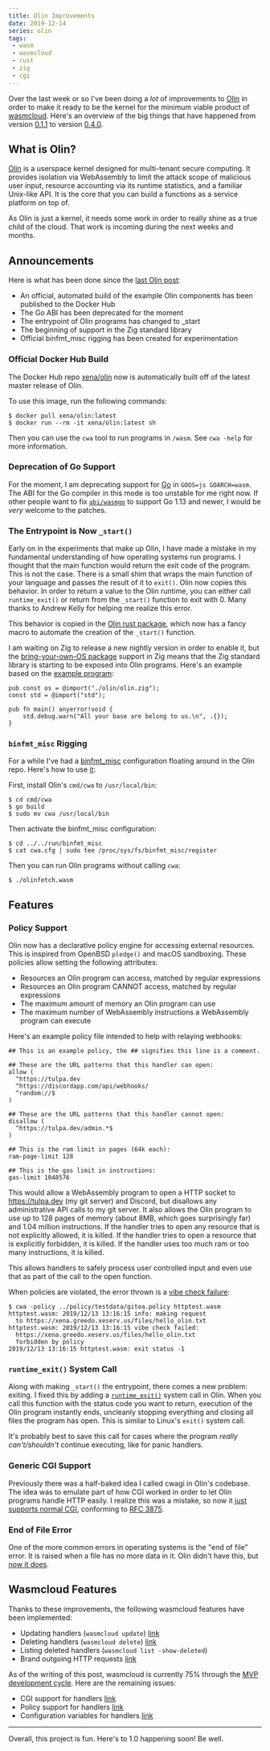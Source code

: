 ```yaml
---
title: Olin Improvements
date: 2019-12-14
series: olin
tags:
 - wasm
 - wasmcloud
 - rust
 - zig
 - cgi
---
```


Over the last week or so I've been doing a _lot_ of improvements to [Olin][olin] in order to make it ready to be the kernel for the minimum viable product of [wasmcloud][wasmcloud-hello-world]. Here's an overview of the big things that have happened from version [0.1.1][olin-0.1.1] to version [0.4.0][olin-0.4.0].

[olin]: https://github.com/Xe/olin
[wasmcloud-hello-world]: https://xeiaso.net/blog/wasmcloud-progress-2019-12-08
[olin-0.1.1]: https://github.com/Xe/olin/releases/tag/v0.1.1
[olin-0.4.0]: https://github.com/Xe/olin/releases/tag/v0.4.0

## What is Olin?

[Olin][olin] is a userspace kernel designed for multi-tenant secure computing. It provides isolation via WebAssembly to limit the attack scope of malicious user input, resource accounting via its runtime statistics, and a familiar Unix-like API. It is the core that you can build a functions as a service platform on top of.

[olin]: https://github.com/Xe/olin

As Olin is just a kernel, it needs some work in order to really shine as a true child of the cloud. That work is incoming during the next weeks and months.

## Announcements

Here is what has been done since the [last Olin post][last-olin-post]:

[last-olin-post]: https://xeiaso.net/blog/olin-2-the-future-09-5-2018

* An official, automated build of the example Olin components has been published to the Docker Hub
* The Go ABI has been deprecated for the moment
* The entrypoint of Olin programs has changed to _start
* The beginning of support in the Zig standard library
* Official binfmt_misc rigging has been created for experimentation

### Official Docker Hub Build

The Docker Hub repo [xena/olin][docker-hub] now is automatically built off of the latest master release of Olin.

[docker-hub]: https://hub.docker.com/r/xena/olin

To use this image, run the following commands:

```console
$ docker pull xena/olin:latest
$ docker run --rm -it xena/olin:latest sh
```

Then you can use the `cwa` tool to run programs in `/wasm`. See `cwa -help` for more information.

### Deprecation of Go Support

For the moment, I am deprecating support for [Go][golang] in `GOOS=js GOARCH=wasm`. The ABI for the Go compiler in this mode is too unstable for me right now. If other people want to fix [`abi/wasmgo`][abi-wasmgo] to support Go 1.13 and newer, I would be _very_ welcome to the patches.

[golang]: https://golang.org
[abi-wasmgo]: https://github.com/Xe/olin/tree/master/abi/wasmgo

### The Entrypoint is Now `_start()`

Early on in the experiments that make up Olin, I have made a mistake in my fundamental understanding of how operating systems run programs. I thought that the main function would return the exit code of the program. This is not the case. There is a small shim that wraps the main function of your language and passes the result of it to `exit()`. Olin now copies this behavior. In order to return a value to the Olin runtime, you can either call `runtime_exit()` or return from the `_start()` function to exit with 0. Many thanks to Andrew Kelly for helping me realize this error.

This behavior is copied in the [Olin rust package][olin-rust-entrypoint], which now has a fancy macro to automate the creation of the `_start()` function.

[olin-rust-entrypoint]: https://github.com/Xe/olin/blob/ffc4ec5d436b6536d8b3917990ac6c53650f4297/rust/olin/src/lib.rs#L424

I am waiting on Zig to release a new nightly version in order to enable it, but the [bring-your-own-OS package][bring-your-own-os] support in Zig means that the Zig standard library is starting to be exposed into Olin programs. Here's an example based on the [example program][zig-example-program]:

[bring-your-own-os]: https://github.com/ziglang/zig/commit/b375f6e027a159616e80906aa05e253fbe8cc9df
[zig-example-program]: https://github.com/ziglang/zig/blob/master/lib/std/special/init-exe/src/main.zig

```zig
pub const os = @import("./olin/olin.zig");
const std = @import("std");

pub fn main() anyerror!void {
    std.debug.warn("All your base are belong to us.\n", .{});
}
```

### `binfmt_misc` Rigging

For a while I've had a [binfmt_misc][binfmt-misc] configuration floating around in the Olin repo. Here's how to use [it][olin-binfmt]:

[binfmt-misc]: https://en.wikipedia.org/wiki/Binfmt_misc
[olin-binfmt]: https://github.com/Xe/olin/blob/master/run/binfmt_misc/cwa.cfg

First, install Olin's `cmd/cwa` to `/usr/local/bin`:

```console
$ cd cmd/cwa
$ go build
$ sudo mv cwa /usr/local/bin
```

Then activate the binfmt_misc configuration:

```console
$ cd ../../run/binfmt_misc
$ cat cwa.cfg | sudo tee /proc/sys/fs/binfmt_misc/register
```

Then you can run Olin programs without calling `cwa`:

```console
$ ./olinfetch.wasm
```

## Features

### Policy Support

Olin now has a declarative policy engine for accessing external resources. This is inspired from OpenBSD `pledge()` and macOS sandboxing. These policies allow setting the following attributes:

* Resources an Olin program can access, matched by regular expressions
* Resources an Olin program CANNOT access, matched by regular expressions 
* The maximum amount of memory an Olin program can use
* The maximum number of WebAssembly instructions a WebAssembly program can execute

Here's an example policy file intended to help with relaying webhooks:

```
## This is an example policy, the ## signifies this line is a comment.

## These are the URL patterns that this handler can open:
allow (
  ^https://tulpa.dev
  ^https://discordapp.com/api/webhooks/
  ^random://$
)

## These are the URL patterns that this handler cannot open:
disallow (
  ^https://tulpa.dev/admin.*$
)

## This is the ram limit in pages (64k each):
ram-page-limit 128

## This is the gas limit in instructions:
gas-limit 1048576
```

This would allow a WebAssembly program to open a HTTP socket to https://tulpa.dev (my git server) and Discord, but disallows any administrative API calls to my git server. It also allows the Olin program to use up to 128 pages of memory (about 8MB, which goes surprisingly far) and 1.04 million instructions. If the handler tries to open any resource that is not explicitly allowed, it is killed. If the handler tries to open a resource that is explicitly forbidden, it is killed. If the handler uses too much ram or too many instructions, it is killed.

This allows handlers to safely process user controlled input and even use that as part of the call to the open function.

When policies are violated, the error thrown is a [vibe check failure][vibe-check]:

[vibe-check]: https://www.urbandictionary.com/define.php?term=Vibe%20Check

```console
$ cwa -policy ../policy/testdata/gitea.policy httptest.wasm
httptest.wasm: 2019/12/13 13:16:15 info: making request 
  to https://xena.greedo.xeserv.us/files/hello_olin.txt
httptest.wasm: 2019/12/13 13:16:15 vibe check failed: 
  https://xena.greedo.xeserv.us/files/hello_olin.txt 
  forbidden by policy
2019/12/13 13:16:15 httptest.wasm: exit status -1
```

### `runtime_exit()` System Call

Along with making `_start()` the entrypoint, there comes a new problem: exiting. I fixed this by adding a [`runtime_exit()`][runtime-exit] system call in Olin. When you call this function with the status code you want to return, execution of the Olin program instantly ends, uncleanly stopping everything and closing all files the program has open. This is similar to Linux's `exit()` system call.

[runtime-exit]: https://github.com/Xe/olin/commit/0036ee8620abe8a25b24c5b7feb76caefba35a8f

It's probably best to save this call for cases where the program _really can't/shouldn't_ continue executing, like for panic handlers.

### Generic CGI Support

Previously there was a half-baked idea I called cwagi in Olin's codebase. The idea was to emulate part of how CGI worked in order to let Olin programs handle HTTP easily. I realize this was a mistake, so now it [just supports normal CGI][cgi-patch], conforming to [RFC 3875][rfc3875].

[cgi-patch]: https://github.com/Xe/olin/commit/92e703fcb2571e1f32e0bf1ba4f17bb45c1d6408
[rfc3875]: https://tools.ietf.org/html/rfc3875

### End of File Error

One of the more common errors in operating systems is the "end of file" error. It is raised when a file has no more data in it. Olin didn't have this, but [now it does][eof-patch].

[eof-patch]: https://github.com/Xe/olin/commit/beb19fd9c6ee2de11f61c6f93fc1813f5f317aff

## Wasmcloud Features

Thanks to these improvements, the following wasmcloud features have been implemented:

* Updating handlers (`wasmcloud update`) [link](https://tulpa.dev/within/wasmcloud/issues/11)
* Deleting handlers (`wasmcloud delete`) [link](https://tulpa.dev/within/wasmcloud/issues/21)
* Listing deleted handlers (`wasmcloud list -show-deleted`)
* Brand outgoing HTTP requests [link](https://tulpa.dev/within/wasmcloud/commit/3024971fdf3d437a2bda95206f7fb123be1a8df5)

As of the writing of this post, wasmcloud is currently 75% through the [MVP development cycle][mvp-milestone]. Here are the remaining issues:

[mvp-milestone]: https://tulpa.dev/within/wasmcloud/milestone/1

* CGI support for handlers [link](https://tulpa.dev/within/wasmcloud/issues/16)
* Policy support for handlers [link](https://tulpa.dev/within/wasmcloud/issues/12)
* Configuration variables for handlers [link](https://tulpa.dev/within/wasmcloud/issues/6)

---

Overall, this project is fun. Here's to 1.0 happening soon! Be well.
